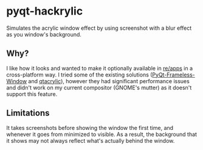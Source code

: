 # pyqt-hackrylic
Simulates the acrylic window effect by using screenshot with a blur effect as you window's background.

## Why?
I like how it looks and wanted to make it optionally available in [re/apps](https://github.com/andrew-bedford/re-app) in a cross-platform way. I tried some of the existing solutions ([PyQt-Frameless-Window](https://github.com/zhiyiYo/PyQt-Frameless-Window) and [qtacrylic](https://github.com/blitpxl/qtacrylic)), however they had significant performance issues and didn't work on my current compositor (GNOME's mutter) as it doesn't support this feature.

## Limitations
It takes screenshots before showing the window the first time, and whenever it goes from minimized to visible. As a result, the background that it shows may not always reflect what's actually behind the window.
